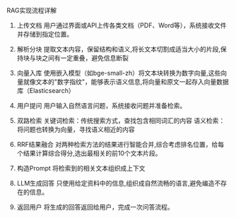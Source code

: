 RAG实现流程详解
1. 上传文档
用户通过界面或API上传各类文档（PDF、Word等），系统接收文件并存储到指定位置。

2. 解析分块 
提取文本内容，保留结构和语义,将长文本切割成适当大小的片段,保持块与块之间有一定重叠，避免信息断裂

3. 向量入库
使用嵌入模型（如bge-small-zh）将文本块转换为数字向量,这些向量就像文本的"数字指纹"，能够表示语义信息,将向量和原文一起存入向量数据库（Elasticsearch）

4. 用户提问
用户输入自然语言问题，系统接收问题并准备检索。

5. 双路检索 
关键词检索：传统搜索方式，查找包含相同词汇的内容
语义检索：将问题也转换为向量，寻找语义相近的内容

6. RRF结果融合
对两种检索方法的结果进行智能合并,综合考虑排名位置，给每个结果计算综合得分,选出最相关的前10个文本片段。

7. 构造Prompt
将检索到的相关文本组织成上下文

8. LLM生成回答
只使用给定资料中的信息,组织成自然流畅的语言,避免编造不存在的信息。

9. 返回用户
将生成的回答返回给用户，完成一次问答流程。

